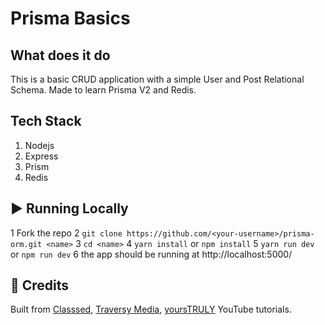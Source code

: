 # Prisma Basics

## What does it do
This is a basic CRUD application with a simple User and Post Relational Schema. Made to learn Prisma V2 and Redis.

## Tech Stack

1. Nodejs
  1. Express
  2. Prism
  3. Redis

## ▶️ Running Locally

1 Fork the repo
2 `git clone https://github.com/<your-username>/prisma-orm.git <name>`
3 `cd <name>`
4 `yarn install` or `npm install`
5 `yarn run dev` or `npm run dev`
6 the app should be running at http://localhost:5000/

## 🔔 Credits
Built from [Classsed](https://youtu.be/Ehv69qFvN2I), [Traversy Media](https://youtu.be/oaJq1mQ3dFI), [yoursTRULY](https://youtu.be/RL9mnX0qXhY) YouTube tutorials.
